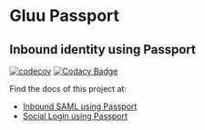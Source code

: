 # Gluu Passport

## Inbound identity using Passport


[![codecov](https://codecov.io/gh/GluuFederation/gluu-passport/branch/master/graph/badge.svg)](https://codecov.io/gh/GluuFederation/gluu-passport)
[![Codacy Badge](https://app.codacy.com/project/badge/Grade/4be3e45ab1054eaca3c1d5d64c3922f8)](https://www.codacy.com/gh/GluuFederation/gluu-passport/dashboard?utm_source=github.com&amp;utm_medium=referral&amp;utm_content=GluuFederation/gluu-passport&amp;utm_campaign=Badge_Grade)


Find the docs of this project at:

- [Inbound SAML using Passport](https://gluu.org/docs/ce/authn-guide/passport/)
- [Social Login using Passport](https://gluu.org/docs/ce/authn-guide/inbound-saml-passport/)

